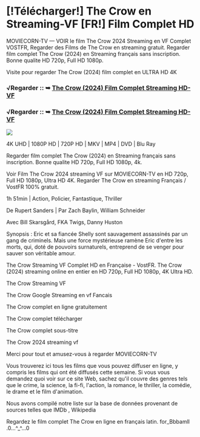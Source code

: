 # [!Télécharger!] The Crow en Streaming-VF [FR!] Film Complet HD
MOVIECORN-TV — VOIR le film The Crow 2024 Streaming en VF Complet VOSTFR, Regarder des Films de The Crow en streaming gratuit. Regarder film complet The Crow (2024) en Streaming français sans inscription. Bonne qualite HD 720p, Full HD 1080p.

Visite pour regarder The Crow (2024) film complet en ULTRA HD 4K

### √Regarder :: ➥ [The Crow (2024) Film Complet Streaming HD-VF](https://moviecorn-tv.com/fr/movie/957452/the-crow.html)

### √Regarder :: ➥ [The Crow (2024) Film Complet Streaming HD-VF](https://moviecorn-tv.com/fr/movie/957452/the-crow.html)

<img src="https://image.tmdb.org/t/p/w300/g8TbOXrNMuqq7AaKqdvqS2oG4ob.jpg">

4K UHD | 1080P HD | 720P HD | MKV | MP4 | DVD | Blu Ray

Regarder film complet The Crow (2024) en Streaming français sans inscription. Bonne qualite HD 720p, Full HD 1080p, 4k.

Voir Film The Crow 2024 streaming VF sur MOVIECORN-TV en HD 720p, Full HD 1080p, Ultra HD 4K. Regarder The Crow en streaming Français / VostFR 100% gratuit.

1h 51min | Action, Policier, Fantastique, Thriller

De Rupert Sanders | Par Zach Baylin, William Schneider

Avec Bill Skarsgård, FKA Twigs, Danny Huston

Synopsis : Eric et sa fiancée Shelly sont sauvagement assassinés par un gang de criminels. Mais une force mystérieuse ramène Eric d'entre les morts, qui, doté de pouvoirs surnaturels, entreprend de se venger pour sauver son véritable amour.

The Crow Streaming VF Complet HD en Française - VostFR. The Crow (2024) streaming online en entier en HD 720p, Full HD 1080p, 4K Ultra HD.

The Crow Streaming VF

The Crow Google Streaming en vf Fancais

The Crow complet en ligne gratuitement

The Crow complet télécharger

The Crow complet sous-titre

The Crow 2024 streaming vf

Merci pour tout et amusez-vous à regarder MOVIECORN-TV

Vous trouverez ici tous les films que vous pouvez diffuser en ligne, y compris les films qui ont été diffusés cette semaine. Si vous vous demandez quoi voir sur ce site Web, sachez qu'il couvre des genres tels que le crime, la science, la fi-fi, l'action, la romance, le thriller, la comédie, le drame et le film d'animation.

Nous avons compilé notre liste sur la base de données provenant de sources telles que IMDb , Wikipedia

Regardez le film complet The Crow en ligne en français latin. for_Bbbamll .0...^_^...0

